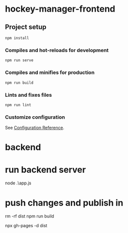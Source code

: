 # hockey-manager-frontend

## Project setup
```
npm install
```

### Compiles and hot-reloads for development
```
npm run serve
```

### Compiles and minifies for production
```
npm run build
```

### Lints and fixes files
```
npm run lint
```

### Customize configuration
See [Configuration Reference](https://cli.vuejs.org/config/).

# backend

# run backend server

node .\app.js

# push changes and publish in 

rm -rf dist
npm run build

npx gh-pages -d dist
